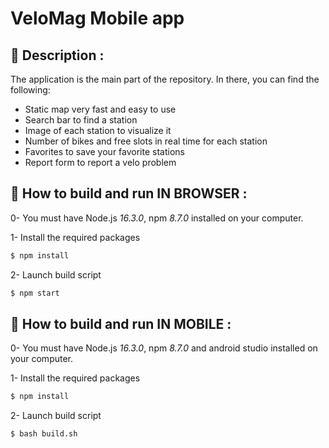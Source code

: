# VeloMag Mobile app

## :book: Description :

The application is the main part of the repository.
In there, you can find the following:
- Static map very fast and easy to use
- Search bar to find a station
- Image of each station to visualize it
- Number of bikes and free slots in real time for each station
- Favorites to save your favorite stations
- Report form to report a velo problem


## :rocket: How to build and run **IN BROWSER** :

0- You must have Node.js *16.3.0*, npm *8.7.0* installed on your computer.

1- Install the required packages

```bash
$ npm install
```

2- Launch build script

```bash
$ npm start
```

## :rocket: How to build and run **IN MOBILE** :

0- You must have Node.js *16.3.0*, npm *8.7.0* and android studio installed on your computer.

1- Install the required packages

```bash
$ npm install
```

2- Launch build script

```bash
$ bash build.sh
```